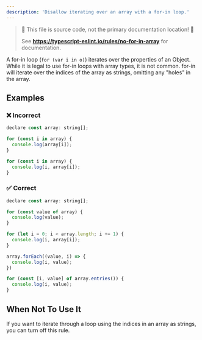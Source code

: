 ```yaml
---
description: 'Disallow iterating over an array with a for-in loop.'
---
```


> 🛑 This file is source code, not the primary documentation location! 🛑
>
> See **https://typescript-eslint.io/rules/no-for-in-array** for documentation.

A for-in loop (`for (var i in o)`) iterates over the properties of an Object.
While it is legal to use for-in loops with array types, it is not common.
for-in will iterate over the indices of the array as strings, omitting any "holes" in
the array.

## Examples

<!--tabs-->

### ❌ Incorrect

```js
declare const array: string[];

for (const i in array) {
  console.log(array[i]);
}

for (const i in array) {
  console.log(i, array[i]);
}
```

### ✅ Correct

```js
declare const array: string[];

for (const value of array) {
  console.log(value);
}

for (let i = 0; i < array.length; i += 1) {
  console.log(i, array[i]);
}

array.forEach((value, i) => {
  console.log(i, value);
})

for (const [i, value] of array.entries()) {
  console.log(i, value);
}
```

## When Not To Use It

If you want to iterate through a loop using the indices in an array as strings, you can turn off this rule.
